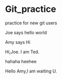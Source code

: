 # Git_practice
practice for new git users

Joe says hello world

Amy says Hi

Hi,Joe. I am Ted.

hahaha heehee

Hello Amy,I am waiting U.

